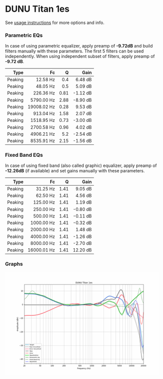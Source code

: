 # DUNU Titan 1es
See [usage instructions](https://github.com/jaakkopasanen/AutoEq#usage) for more options and info.

### Parametric EQs
In case of using parametric equalizer, apply preamp of **-9.72dB** and build filters manually
with these parameters. The first 5 filters can be used independently.
When using independent subset of filters, apply preamp of **-9.72 dB**.

| Type    | Fc          |    Q | Gain     |
|--------:|------------:|-----:|---------:|
| Peaking | 12.58 Hz    | 0.4  | 6.48 dB  |
| Peaking | 48.05 Hz    | 0.5  | 5.09 dB  |
| Peaking | 226.36 Hz   | 0.81 | -1.12 dB |
| Peaking | 5790.00 Hz  | 2.88 | -8.90 dB |
| Peaking | 19008.02 Hz | 0.28 | 9.53 dB  |
| Peaking | 913.04 Hz   | 1.58 | 2.07 dB  |
| Peaking | 1518.95 Hz  | 0.73 | -3.00 dB |
| Peaking | 2700.58 Hz  | 0.96 | 4.02 dB  |
| Peaking | 4906.21 Hz  | 5.2  | -2.54 dB |
| Peaking | 8535.91 Hz  | 2.15 | -1.56 dB |

### Fixed Band EQs
In case of using fixed band (also called graphic) equalizer, apply preamp of **-12.26dB**
(if available) and set gains manually with these parameters.

| Type    | Fc          |    Q | Gain     |
|--------:|------------:|-----:|---------:|
| Peaking | 31.25 Hz    | 1.41 | 9.05 dB  |
| Peaking | 62.50 Hz    | 1.41 | 4.56 dB  |
| Peaking | 125.00 Hz   | 1.41 | 1.19 dB  |
| Peaking | 250.00 Hz   | 1.41 | -0.80 dB |
| Peaking | 500.00 Hz   | 1.41 | -0.11 dB |
| Peaking | 1000.00 Hz  | 1.41 | -0.32 dB |
| Peaking | 2000.00 Hz  | 1.41 | 1.48 dB  |
| Peaking | 4000.00 Hz  | 1.41 | -1.26 dB |
| Peaking | 8000.00 Hz  | 1.41 | -2.70 dB |
| Peaking | 16000.01 Hz | 1.41 | 12.20 dB |

### Graphs
![](./DUNU%20Titan%201es.png)